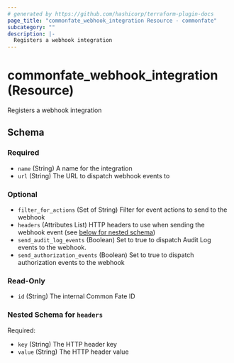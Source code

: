 ```yaml
---
# generated by https://github.com/hashicorp/terraform-plugin-docs
page_title: "commonfate_webhook_integration Resource - commonfate"
subcategory: ""
description: |-
  Registers a webhook integration
---
```


# commonfate_webhook_integration (Resource)

Registers a webhook integration



<!-- schema generated by tfplugindocs -->
## Schema

### Required

- `name` (String) A name for the integration
- `url` (String) The URL to dispatch webhook events to

### Optional

- `filter_for_actions` (Set of String) Filter for event actions to send to the webhook
- `headers` (Attributes List) HTTP headers to use when sending the webhook event (see [below for nested schema](#nestedatt--headers))
- `send_audit_log_events` (Boolean) Set to true to dispatch Audit Log events to the webhook.
- `send_authorization_events` (Boolean) Set to true to dispatch authorization events to the webhook

### Read-Only

- `id` (String) The internal Common Fate ID

<a id="nestedatt--headers"></a>
### Nested Schema for `headers`

Required:

- `key` (String) The HTTP header key
- `value` (String) The HTTP header value


